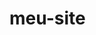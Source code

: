 # meu-site
<!--
Página Gabriel Clementino

Bem-vindo à minha página pessoal, um aprendiz desenvolvedor Full-stack. Esta página apresenta informações básicas sobre mim, incluindo links para suas redes sociais e currículo.

- Estrutura do Projeto:

HTML: Estrutura básica da página com informações pessoais e links.
CSS: Estilos para a página, incluindo animações e responsividade.
Font Awesome: Ícones para redes sociais.

- Tecnologias Utilizadas:

HTML5
CSS3
Font Awesome

- Funcionalidades:

Animação: Imagem de perfil com animação de bounce.
Responsividade: Layout adaptável para diferentes tamanhos de tela.
Links: Acesso rápido às redes sociais e currículo.
-->
